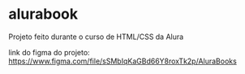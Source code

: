 # alurabook
Projeto feito durante o curso de HTML/CSS da Alura

link do figma do projeto:
https://www.figma.com/file/sSMbIqKaGBd66Y8roxTk2p/AluraBooks
